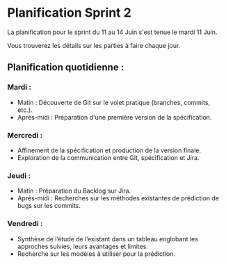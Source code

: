 # Planification Sprint 2

La planification pour le sprint du 11 au 14 Juin s'est tenue le mardi 11 Juin.

Vous trouverez les détails sur les parties à faire chaque jour.

## Planification quotidienne :

### Mardi :

- Matin : Découverte de Git sur le volet pratique (branches, commits, etc.).
- Après-midi : Préparation d'une première version de la spécification.

### Mercredi :

- Affinement de la spécification et production de la version finale.
- Exploration de la communication entre Git, spécification et Jira.

### Jeudi :

- Matin : Préparation du Backlog sur Jira.
- Après-midi : Recherches sur les méthodes existantes de prédiction de bugs sur les commits.

### Vendredi :

- Synthèse de l’étude de l’existant dans un tableau englobant les approches suivies, leurs avantages et limites.
- Recherche sur les modèles à utiliser pour la prédiction.
